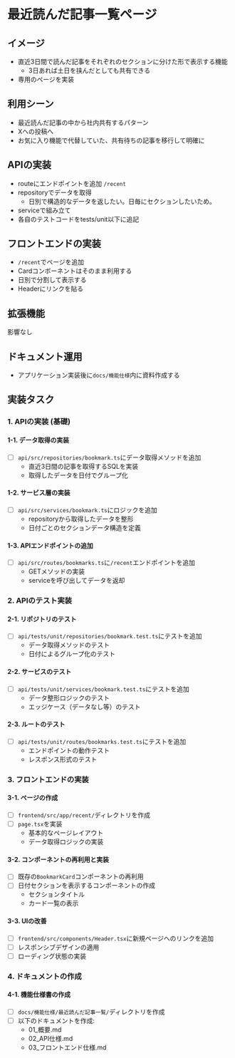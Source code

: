 # 最近読んだ記事一覧ページ

## イメージ

- 直近3日間で読んだ記事をそれぞれのセクションに分けた形で表示する機能
    - 3日あれば土日を挟んだとしても共有できる
- 専用のページを実装

## 利用シーン

- 最近読んだ記事の中から社内共有するパターン
- Xへの投稿へ
- お気に入り機能で代替していた、共有待ちの記事を移行して明確に

## APIの実装

- routeにエンドポイントを追加 `/recent`
- repositoryでデータを取得
    - 日別で構造的なデータを返したい。日毎にセクションしたいため。
- serviceで組み立て
- 各自のテストコードをtests/unit以下に追記

## フロントエンドの実装

- `/recent`でページを追加
- Cardコンポーネントはそのまま利用する
- 日別で分割して表示する
- Headerにリンクを貼る

## 拡張機能 

影響なし

## ドキュメント運用

- アプリケーション実装後に`docs/機能仕様`内に資料作成する

## 実装タスク

### 1. APIの実装 (基礎)

#### 1-1. データ取得の実装
- [ ] `api/src/repositories/bookmark.ts`にデータ取得メソッドを追加
   - 直近3日間の記事を取得するSQLを実装
   - 取得したデータを日付でグループ化

#### 1-2. サービス層の実装
- [ ] `api/src/services/bookmark.ts`にロジックを追加
   - repositoryから取得したデータを整形
   - 日付ごとのセクションデータ構造を定義

#### 1-3. APIエンドポイントの追加
- [ ] `api/src/routes/bookmarks.ts`に`/recent`エンドポイントを追加
   - GETメソッドの実装
   - serviceを呼び出してデータを返却

### 2. APIのテスト実装

#### 2-1. リポジトリのテスト
- [ ] `api/tests/unit/repositories/bookmark.test.ts`にテストを追加
   - データ取得メソッドのテスト
   - 日付によるグループ化のテスト

#### 2-2. サービスのテスト
- [ ] `api/tests/unit/services/bookmark.test.ts`にテストを追加
   - データ整形ロジックのテスト
   - エッジケース（データなし等）のテスト

#### 2-3. ルートのテスト
- [ ] `api/tests/unit/routes/bookmarks.test.ts`にテストを追加
   - エンドポイントの動作テスト
   - レスポンス形式のテスト

### 3. フロントエンドの実装

#### 3-1. ページの作成
- [ ] `frontend/src/app/recent/`ディレクトリを作成
- [ ] `page.tsx`を実装
   - 基本的なページレイアウト
   - データ取得ロジックの実装

#### 3-2. コンポーネントの再利用と実装
- [ ] 既存の`BookmarkCard`コンポーネントの再利用
- [ ] 日付セクションを表示するコンポーネントの作成
   - セクションタイトル
   - カード一覧の表示

#### 3-3. UIの改善
- [ ] `frontend/src/components/Header.tsx`に新規ページへのリンクを追加
- [ ] レスポンシブデザインの適用
- [ ] ローディング状態の実装

### 4. ドキュメントの作成

#### 4-1. 機能仕様書の作成
- [ ] `docs/機能仕様/最近読んだ記事一覧/`ディレクトリを作成
- [ ] 以下のドキュメントを作成:
   - 01_概要.md
   - 02_API仕様.md
   - 03_フロントエンド仕様.md
